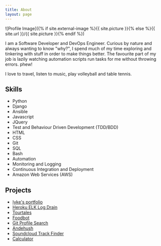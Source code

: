 ```yaml
---
title: About
layout: page
---
```

![Profile Image]({% if site.external-image %}{{ site.picture }}{% else %}{{ site.url }}/{{ site.picture }}{% endif %})

<p>I am a Software Developer and DevOps Engineer. Curious by nature and always wanting to know "why?", I spend much of my time exploring and tinkering with stuff in order to make things better. The favourite part of my job is lazily watching automation scripts run tasks for me without throwing errors. phew! </p>

<p>I love to travel, listen to music, play volleyball and table tennis.</p>

<h2>Skills</h2>

<ul class="skill-list">
	<li>Python</li>
	<li>Django</li>
	<li>Ansible</li>
	<li>Javascript</li>
	<li>JQuery</li>
	<li>Test and Behaviour Driven Development (TDD/BDD)</li>
	<li>HTML</li>
	<li>CSS</li>
	<li>Git</li>
	<li>SQL</li>
	<li>Bash</li>
	<li>Automation</li>
	<li>Monitoring and Logging</li>
	<li>Continuous Integration and Deployment</li>
	<li>Amazon Web Services (AWS)</li>
</ul>

<h2>Projects</h2>

<ul>
	<li><a href="http://iykeanyanwu.com/">Iyke's portfolio</a></li>
	<li><a href="https://github.com/kosyfrances/heroku_log_drain_elk_stack/">Heroku ELK Log Drain</a></li>
	<li><a href="http://kosyfrances.github.io/tourtales-prototype/">Tourtales</a></li>
	<li><a href="https://github.com/kosyfrances/food-bot-review/">Foodbot</a></li>
	<li><a href="http://kosyfrances.github.io/git-search/">Git Profile Search</a></li>
	<li><a href="https://andehush.herokuapp.com/">Andehush</a></li>
	<li><a href="http://kosyfrances.github.io/soundcloud-track-finder/">Soundcloud Track Finder</a></li>
	<li><a href="http://kosyfrances.github.io/calculator/">Calculator</a></li>
</ul>
